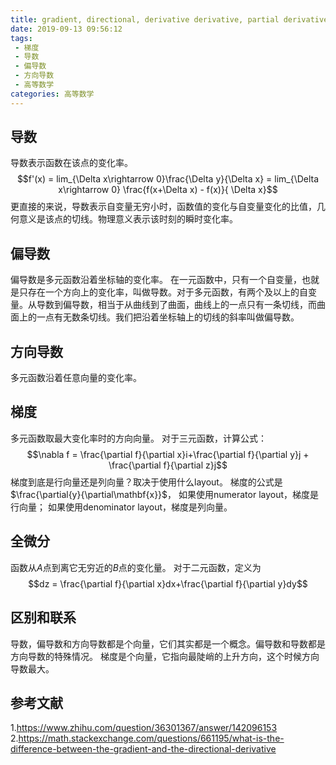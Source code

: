 ```yaml
---
title: gradient, directional, derivative derivative, partial derivative
date: 2019-09-13 09:56:12
tags:
 - 梯度
 - 导数
 - 偏导数
 - 方向导数
 - 高等数学
categories: 高等数学
---
```


## 导数
导数表示函数在该点的变化率。
$$f'(x) = lim_{\Delta x\rightarrow 0}\frac{\Delta y}{\Delta x} = lim_{\Delta x\rightarrow 0} \frac{f(x+\Delta x) - f(x)}{ \Delta x}$$
更直接的来说，导数表示自变量无穷小时，函数值的变化与自变量变化的比值，几何意义是该点的切线。物理意义表示该时刻的瞬时变化率。

## 偏导数
偏导数是多元函数沿着坐标轴的变化率。
在一元函数中，只有一个自变量，也就是只存在一个方向上的变化率，叫做导数。对于多元函数，有两个及以上的自变量。从导数到偏导数，相当于从曲线到了曲面，曲线上的一点只有一条切线，而曲面上的一点有无数条切线。我们把沿着坐标轴上的切线的斜率叫做偏导数。

## 方向导数
多元函数沿着任意向量的变化率。

## 梯度
多元函数取最大变化率时的方向向量。
对于三元函数，计算公式：
$$\nabla f  = \frac{\partial f}{\partial x}i+\frac{\partial f}{\partial y}j + \frac{\partial f}{\partial z}j$$
梯度到底是行向量还是列向量？取决于使用什么layout。
梯度的公式是$\frac{\partial{y}{\partial\mathbf{x}}$，
如果使用numerator layout，梯度是行向量；
如果使用denominator layout，梯度是列向量。

## 全微分
函数从$A$点到离它无穷近的$B$点的变化量。
对于二元函数，定义为
$$dz = \frac{\partial f}{\partial x}dx+\frac{\partial f}{\partial y}dy$$

## 区别和联系
导数，偏导数和方向导数都是个向量，它们其实都是一个概念。偏导数和导数都是方向导数的特殊情况。
梯度是个向量，它指向最陡峭的上升方向，这个时候方向导数最大。

## 参考文献
1.https://www.zhihu.com/question/36301367/answer/142096153
2.https://math.stackexchange.com/questions/661195/what-is-the-difference-between-the-gradient-and-the-directional-derivative
